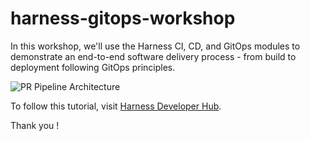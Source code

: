 # harness-gitops-workshop

In this workshop, we'll use the Harness CI, CD, and GitOps modules to demonstrate an end-to-end software delivery process - from build to deployment following GitOps principles. 

![PR Pipeline Architecture](assets/pr-pipeline-architecture.png)

To follow this tutorial, visit [Harness Developer Hub](https://developer.harness.io/tutorials/cd-pipelines/unified-cicd/e2e-pipeline).

Thank you !

